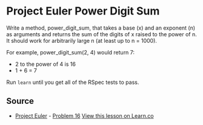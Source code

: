 
# Project Euler Power Digit Sum

Write a method, power_digit_sum, that takes a base (x) and an exponent (n) as arguments and returns the sum of the digits of x raised to the power of n. It should work for arbitrarily large n (at least up to n = 1000).

For example, power_digit_sum(2, 4) would return 7:
* 2 to the power of 4 is 16
* 1 + 6 = 7 

Run `learn` until you get all of the RSpec tests to pass.

## Source
- [Project Euler](https://projecteuler.net/) - [Problem 16](https://projecteuler.net/problem=16)
<a href='https://learn.co/lessons/project-euler-power-digit-sum' data-visibility='hidden'>View this lesson on Learn.co</a>
